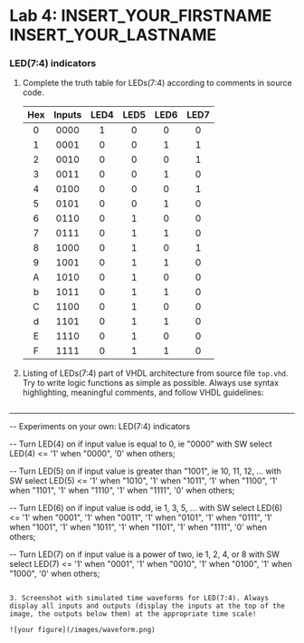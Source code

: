# Lab 4: INSERT_YOUR_FIRSTNAME INSERT_YOUR_LASTNAME

### LED(7:4) indicators

1. Complete the truth table for LEDs(7:4) according to comments in source code.

   | **Hex** | **Inputs** | **LED4** | **LED5** | **LED6** | **LED7** |
   | :-: | :-: | :-: | :-: | :-: | :-: |
   | 0 | 0000 | 1 | 0 | 0 | 0 |
   | 1 | 0001 | 0 | 0 | 1 | 1 |
   | 2 | 0010 | 0 | 0 | 0 | 1 |
   | 3 | 0011 | 0 | 0 | 1 | 0 |
   | 4 | 0100 | 0 | 0 | 0 | 1 |
   | 5 | 0101 | 0 | 0 | 1 | 0 |
   | 6 | 0110 | 0 | 1 | 0 | 0 |
   | 7 | 0111 | 0 | 1 | 1 | 0 |
   | 8 | 1000 | 0 | 1 | 0 | 1 |
   | 9 | 1001 | 0 | 1 | 1 | 0 |
   | A | 1010 | 0 | 1 | 0 | 0 |
   | b | 1011 | 0 | 1 | 1 | 0 |
   | C | 1100 | 0 | 1 | 0 | 0 |
   | d | 1101 | 0 | 1 | 1 | 0 |
   | E | 1110 | 0 | 1 | 0 | 0 |
   | F | 1111 | 0 | 1 | 1 | 0 |

2. Listing of LEDs(7:4) part of VHDL architecture from source file `top.vhd`. Try to write logic functions as simple as possible. Always use syntax highlighting, meaningful comments, and follow VHDL guidelines:

   ```vhdl
  --------------------------------------------------------------------
   -- Experiments on your own: LED(7:4) indicators
   
   -- Turn LED(4) on if input value is equal to 0, ie "0000"
   with SW select
       LED(4) <= '1' when "0000",
       '0' when others; 
   
   -- Turn LED(5) on if input value is greater than "1001", ie 10, 11, 12, ...
   with SW select
       LED(5) <= '1' when "1010",
       '1' when "1011",
       '1' when "1100",
       '1' when "1101",
       '1' when "1110",
       '1' when "1111",
       '0' when others;
   
   -- Turn LED(6) on if input value is odd, ie 1, 3, 5, ...
   with SW select
       LED(6) <= '1' when "0001",
       '1' when "0011",
       '1' when "0101",
       '1' when "0111",
       '1' when "1001",
       '1' when "1011",
       '1' when "1101",
       '1' when "1111",
       '0' when others;
   
   -- Turn LED(7) on if input value is a power of two, ie 1, 2, 4, or 8
   with SW select
       LED(7) <= '1' when "0001",
       '1' when "0010",
       '1' when "0100",
       '1' when "1000",
       '0' when others;
   ```

3. Screenshot with simulated time waveforms for LED(7:4). Always display all inputs and outputs (display the inputs at the top of the image, the outputs below them) at the appropriate time scale!

   ![your figure](/images/waveform.png)

